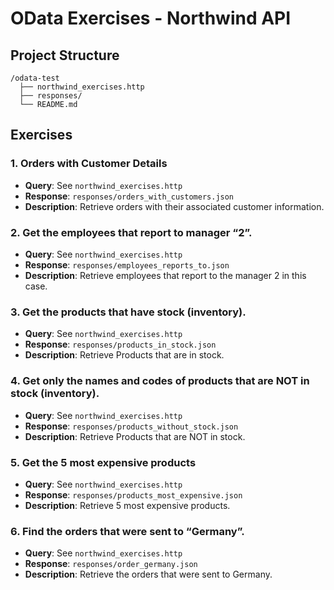 # OData Exercises - Northwind API

## Project Structure
```
/odata-test
  ├── northwind_exercises.http
  ├── responses/
  └── README.md
```
## Exercises

### 1. Orders with Customer Details
- **Query**: See `northwind_exercises.http`
- **Response**: `responses/orders_with_customers.json`
- **Description**: Retrieve orders with their associated customer information.

### 2. Get the employees that report to manager “2”.
- **Query**: See `northwind_exercises.http`
- **Response**: `responses/employees_reports_to.json`
- **Description**: Retrieve employees that report to the manager 2 in this case.

### 3. Get the products that have stock (inventory).
- **Query**: See `northwind_exercises.http`
- **Response**: `responses/products_in_stock.json`
- **Description**: Retrieve Products that are in stock.

### 4. Get only the names and codes of products that are NOT in stock (inventory).
- **Query**: See `northwind_exercises.http`
- **Response**: `responses/products_without_stock.json`
- **Description**: Retrieve Products that are NOT in stock.

### 5. Get the 5 most expensive products
- **Query**: See `northwind_exercises.http`
- **Response**: `responses/products_most_expensive.json`
- **Description**: Retrieve 5 most expensive products.

### 6. Find the orders that were sent to “Germany”.
- **Query**: See `northwind_exercises.http`
- **Response**: `responses/order_germany.json`
- **Description**: Retrieve the orders that were sent to Germany.
